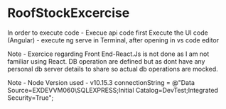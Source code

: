 # RoofStockExcercise
In order to execute code -
    Execue api code first
    Execute the UI code (Angular) - execute ng serve in Terminal, after opening in vs code editor

Note - Exercice regarding Front End-React.Js is not done as I am not familiar using React. DB operation are defined but as dont have any personal db server details to share so actual db operations are mocked.


Note - 
Node Version used - v10.15.3
connectionString = @"Data Source=EXDEVVM060\SQLEXPRESS;Initial Catalog=DevTest;Integrated Security=True";
